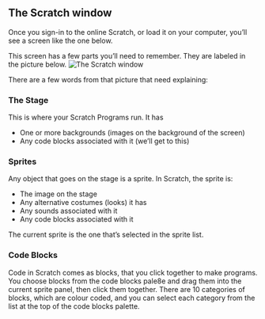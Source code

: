 ## The Scratch window
Once you sign-in to the online Scratch, or load it on your computer, you’ll see a screen like the one below.

This screen has a few parts you’ll need to remember. They are labeled in the picture below.
![The Scratch window](/assets/scratch_window.png)

There are a few words from that picture that need explaining:

### The Stage
This is where your Scratch Programs run. It has
* One or more backgrounds (images on the background of the screen)
* Any code blocks associated with it (we’ll get to this)

### Sprites
Any object that goes on the stage is a sprite. In Scratch, the sprite is:
* The image on the stage
* Any alternative costumes (looks) it has
* Any sounds associated with it
* Any code blocks associated with it

The current sprite is the one that’s selected in the sprite list.

### Code Blocks
Code in Scratch comes as blocks, that you click together to make programs. You choose blocks from the code blocks pale8e and drag them into the current sprite panel, then click them together.There are 10 categories of blocks, which are colour coded, and you can select each category from the list at the top of the code blocks palette.